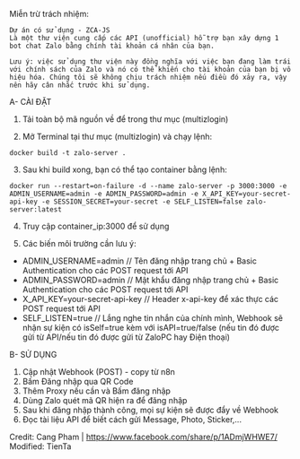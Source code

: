 Miễn trừ trách nhiệm:
```text
Dự án có sử dụng - ZCA-JS
Là một thư viện cung cấp các API (unofficial) hỗ trợ bạn xây dựng 1 bot chat Zalo bằng chính tài khoản cá nhân của bạn.

Lưu ý: việc sử dụng thư viện này đồng nghĩa với việc bạn đang làm trái với chính sách của Zalo và nó có thể khiến cho tài khoản của bạn bị vô hiệu hóa. Chúng tôi sẽ không chịu trách nhiệm nếu điều đó xảy ra, vậy nên hãy cân nhắc trước khi sử dụng.
```

A- CÀI ĐẶT

1. Tải toàn bộ mã nguồn về để trong thư mục (multizlogin)

2. Mở Terminal tại thư mục (multizlogin) và chạy lệnh:
```CLI
docker build -t zalo-server .
```

3. Sau khi build xong, bạn có thể tạo container bằng lệnh:
```CLI
docker run --restart=on-failure -d --name zalo-server -p 3000:3000 -e ADMIN_USERNAME=admin -e ADMIN_PASSWORD=admin -e X_API_KEY=your-secret-api-key -e SESSION_SECRET=your-secret -e SELF_LISTEN=false zalo-server:latest
```

4. Truy cập container_ip:3000 để sử dụng

5. Các biến môi trường cần lưu ý:
  - ADMIN_USERNAME=admin // Tên đăng nhập trang chủ + Basic Authentication cho các POST request tới API
  - ADMIN_PASSWORD=admin // Mật khẩu đăng nhập trang chủ + Basic Authentication cho các POST request tới API
  - X_API_KEY=your-secret-api-key // Header x-api-key để xác thực các POST request tới API
  - SELF_LISTEN=true // Lắng nghe tin nhắn của chính mình, Webhook sẽ nhận sự kiện có isSelf=true kèm với isAPI=true/false (nếu tin đó được gửi từ API/nếu tin đó được gửi từ ZaloPC hay Điện thoại)

B- SỬ DỤNG

1. Cập nhật Webhook (POST) - copy từ n8n
2. Bấm Đăng nhập qua QR Code
3. Thêm Proxy nếu cần và Bấm đăng nhập
4. Dùng Zalo quét mã QR hiện ra để đăng nhập
5. Sau khi đăng nhập thành công, mọi sự kiện sẽ được đẩy về Webhook
6. Đọc tài liệu API để biết cách gửi Message, Photo, Sticker,...

Credit: Cang Pham | https://www.facebook.com/share/p/1ADmjWHWE7/
Modified: TienTa
